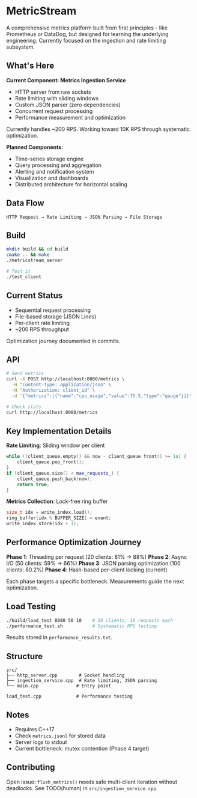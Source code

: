 # MetricStream

A comprehensive metrics platform built from first principles - like Prometheus or DataDog, but designed for learning the underlying engineering. Currently focused on the ingestion and rate limiting subsystem.

## What's Here

**Current Component: Metrics Ingestion Service**
- HTTP server from raw sockets
- Rate limiting with sliding windows  
- Custom JSON parser (zero dependencies)
- Concurrent request processing
- Performance measurement and optimization

Currently handles ~200 RPS. Working toward 10K RPS through systematic optimization.

**Planned Components:**
- Time-series storage engine
- Query processing and aggregation
- Alerting and notification system
- Visualization and dashboards
- Distributed architecture for horizontal scaling

## Data Flow

```
HTTP Request → Rate Limiting → JSON Parsing → File Storage
```

## Build

```bash
mkdir build && cd build
cmake .. && make
./metricstream_server
```

```bash
# Test it
./test_client
```

## Current Status

- Sequential request processing
- File-based storage (JSON Lines)
- Per-client rate limiting
- ~200 RPS throughput

Optimization journey documented in commits.

## API

```bash
# Send metrics
curl -X POST http://localhost:8080/metrics \
  -H "Content-Type: application/json" \
  -H "Authorization: client_id" \
  -d '{"metrics":[{"name":"cpu_usage","value":75.5,"type":"gauge"}]}'

# Check stats  
curl http://localhost:8080/metrics
```

## Key Implementation Details

**Rate Limiting**: Sliding window per client
```cpp
while (!client_queue.empty() && now - client_queue.front() >= 1s) {
    client_queue.pop_front();
}
if (client_queue.size() < max_requests_) {
    client_queue.push_back(now);
    return true;
}
```

**Metrics Collection**: Lock-free ring buffer
```cpp
size_t idx = write_index.load();
ring_buffer[idx % BUFFER_SIZE] = event;
write_index.store(idx + 1);
```

## Performance Optimization Journey

**Phase 1**: Threading per request (20 clients: 81% → 88%)
**Phase 2**: Async I/O (50 clients: 59% → 66%)
**Phase 3**: JSON parsing optimization (100 clients: 80.2%)
**Phase 4**: Hash-based per-client locking (current)

Each phase targets a specific bottleneck. Measurements guide the next optimization.

## Load Testing

```bash
./build/load_test 8080 50 10    # 50 clients, 10 requests each
./performance_test.sh           # Systematic RPS testing
```

Results stored in `performance_results.txt`.

## Structure

```
src/
├── http_server.cpp        # Socket handling
├── ingestion_service.cpp  # Rate limiting, JSON parsing  
└── main.cpp              # Entry point

load_test.cpp             # Performance testing
```

## Notes

- Requires C++17
- Check `metrics.jsonl` for stored data
- Server logs to stdout
- Current bottleneck: mutex contention (Phase 4 target)

## Contributing

Open issue: `flush_metrics()` needs safe multi-client iteration without deadlocks. See TODO(human) in `src/ingestion_service.cpp`.